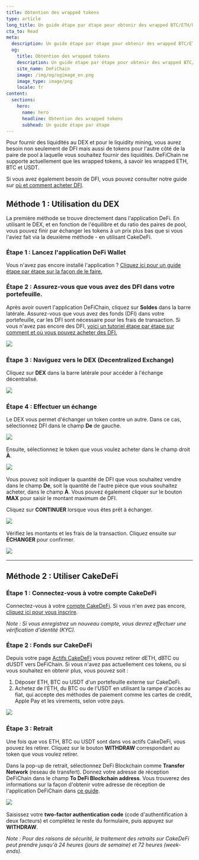 ```yaml
---
title: Obtention des wrapped tokens 
type: article
long_title: Un guide étape par étape pour obtenir des wrapped BTC/ETH/USDT via le DEX ou CakeDefi
cta_to: Read
meta:
  description: Un guide étape par étape pour obtenir des wrapped BTC/ETH/USDT via le DEX ou CakeDefi
  og:
    title: Obtention des wrapped tokens 
    description: Un guide étape par étape pour obtenir des wrapped BTC/ETH/USDT via le DEX ou CakeDefi
    site_name: DeFiChain
    image: /img/og/ogimage_en.png
    image_type: image/png
    locale: fr
content:
  sections:
    hero:
      name: hero
      headline: Obtention des wrapped tokens 
      subhead: Un guide étape par étape
---
```


Pour fournir des liquidités au DEX et pour le liquidity mining, vous aurez besoin non seulement de DFI mais aussi de tokens pour l'autre côté de la paire de pool à laquelle vous souhaitez fournir des liquidités. DeFiChain ne supporte actuellement que les wrapped tokens, à savoir les wrapped ETH, BTC et USDT.

Si vous avez également besoin de DFI, vous pouvez consulter notre guide sur [où et comment acheter DFI](https://www.youtube.com/watch?v=vtM-k7E-HPA).

## Méthode 1 : Utilisation du DEX

La première méthode se trouve directement dans l'application DeFi. En utilisant le DEX, et en fonction de l'équilibre et du ratio des paires de pool, vous pouvez finir par échanger les tokens à un prix plus bas que si vous l'aviez fait via la deuxième méthode - en utilisant CakeDeFi.

### Étape 1 : Lancez l'application DeFi Wallet

Vous n'avez pas encore installé l'application ? [Cliquez ici pour un guide étape par étape sur la façon de le faire.](https://defichain.com/learn/defi-app-how-to/?utm_source=defichain&utm_medium=dex-guide&utm_campaign=dex-launch)

### Étape 2 : Assurez-vous que vous avez des DFI dans votre portefeuille.

Après avoir ouvert l'application DeFiChain, cliquez sur **Soldes** dans la barre latérale. Assurez-vous que vous avez des fonds (DFI) dans votre portefeuille, car les DFI sont nécessaire pour les frais de transaction. Si vous n'avez pas encore des DFI, [voici un tutoriel étape par étape sur comment et où vous pouvez acheter des DFI.](https://defichain.ghost.io/where-and-how-to-buy-dfi-defichain/)

<img src="/img/guides/installing-defi-app/wallets-choose.png" srcset="/img/guides/installing-defi-app/wallets-choose.png 1x, /img/guides/installing-defi-app/wallets-choose@2x.png 2x">

### Étape 3 : Naviguez vers le DEX (Decentralized Exchange)

Cliquez sur **DEX** dans la barre latérale pour accéder à l'échange décentralisé.

<img src="/img/guides/obtaining-tokens/go-to-dex.png" srcset="/img/guides/obtaining-tokens/go-to-dex.png 1x, /img/guides/obtaining-tokens/go-to-dex@2x.png 2x">

### Étape 4 : Effectuer un échange

Le DEX vous permet d'échanger un token contre un autre. Dans ce cas, sélectionnez DFI dans le champ **De** de gauche.

<img src="/img/guides/obtaining-tokens/dex-from.png" srcset="/img/guides/obtaining-tokens/dex-from.png 1x, /img/guides/obtaining-tokens/dex-from@2x.png 2x">

Ensuite, sélectionnez le token que vous voulez acheter dans le champ droit **À**. 

<img src="/img/guides/obtaining-tokens/dex-to.png" srcset="/img/guides/obtaining-tokens/dex-to.png 1x, /img/guides/obtaining-tokens/dex-to@2x.png 2x">

Vous pouvez soit indiquer la quantité de DFI que vous souhaitez vendre dans le champ **De**, soit la quantité de l'autre pièce que vous souhaitez acheter, dans le champ **À**. Vous pouvez également cliquer sur le bouton **MAX** pour saisir le montant maximum de DFI.

Cliquez sur **CONTINUER** lorsque vous êtes prêt à échanger.

<img src="/img/guides/obtaining-tokens/ready-to-swap.png" srcset="/img/guides/obtaining-tokens/ready-to-swap.png 1x, /img/guides/obtaining-tokens/ready-to-swap@2x.png 2x">

Vérifiez les montants et les frais de la transaction. Cliquez ensuite sur **ÉCHANGER** pour confirmer.

<img src="/img/guides/obtaining-tokens/dex-verify.png" srcset="/img/guides/obtaining-tokens/dex-verify.png 1x, /img/guides/obtaining-tokens/dex-verify@2x.png 2x">

---

## Méthode 2 : Utiliser CakeDeFi

### Étape 1 : Connectez-vous à votre compte CakeDeFi

Connectez-vous à votre [compte CakeDeFi](https://app.cakedefi.com/login). Si vous n'en avez pas encore, [cliquez ici pour vous inscrire](https://app.cakedefi.com/register).

_Note : Si vous enregistrez un nouveau compte, vous devrez effectuer une vérification d'identité (KYC)._

### Étape 2 : Fonds sur CakeDeFi

Depuis votre page [Actifs CakeDeFi](https://app.cakedefi.com/wallets) vous pouvez retirer dETH, dBTC ou dUSDT vers DeFiChain. Si vous n'avez pas actuellement ces tokens, ou si vous souhaitez en obtenir plus, vous pouvez soit :

1. Déposer ETH, BTC ou USDT d'un portefeuille externe sur CakeDeFi.
2. Achetez de l'ETH, du BTC ou de l'USDT en utilisant la rampe d'accès au fiat, qui accepte des méthodes de paiement comme les cartes de crédit, Apple Pay et les virements, selon votre pays.

<div class="mbg1"><img src="/img/guides/obtaining-tokens/cake-assets.png" srcset="/img/guides/obtaining-tokens/cake-assets.png 1x, /img/guides/obtaining-tokens/cake-assets@2x.png 2x"></div>

### Étape 3 : Retrait

Une fois que vos ETH, BTC ou USDT sont dans vos actifs CakeDeFi, vous pouvez les retirer. Cliquez sur le bouton **WITHDRAW** correspondant au token que vous voulez retirer.

Dans la pop-up de retrait, sélectionnez DeFi Blockchain comme **Transfer Network** (reseau de transfert). Donnez votre adresse de réception DeFiChain dans le champ **To DeFi Blockchain address**. Vous trouverez des informations sur la façon d'obtenir votre adresse de réception de l'application DeFiChain dans [ce guide](https://defichain.com/learn/defi-app-how-to/?utm_source=defichain&utm_medium=dex-guide&utm_campaign=dex-launch).

<img src="/img/guides/obtaining-tokens/cake-withdraw.png" srcset="/img/guides/obtaining-tokens/cake-withdraw.png 1x, /img/guides/obtaining-tokens/cake-withdraw@2x.png 2x">

Saisissez votre **two-factor authentication code** (code d'authentification à deux facteurs) et complétez le reste du formulaire, puis appuyez sur **WITHDRAW**.



_Note : Pour des raisons de sécurité, le traitement des retraits sur CakeDeFi peut prendre jusqu'à 24 heures (jours de semaine) et 72 heures (week-ends)._
